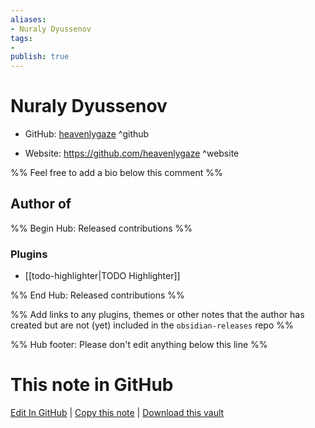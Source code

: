 ```yaml
---
aliases:
- Nuraly Dyussenov
tags:
- 
publish: true
---
```


# Nuraly Dyussenov

- GitHub: [heavenlygaze](https://github.com/heavenlygaze/) ^github
<!-- - Discord: `@` ^discord-->
- Website: <https://github.com/heavenlygaze> ^website
<!-- - [[Publish sites|Publish site]]: <https://> ^publish-->

%% Feel free to add a bio below this comment %%


## Author of

%% Begin Hub: Released contributions %%
### Plugins
- [[todo-highlighter|TODO Highlighter]]

%% End Hub: Released contributions %%

%% Add links to any plugins, themes or other notes that the author has created but are not (yet) included in the `obsidian-releases` repo %%

<!--
### Unlisted plugins
-->

<!--
### Others
-->

<!--
## Sponsor this author
-->

<!-- - [[GitHub sponsors]]: [Sponsor @heavenlygaze on GitHub Sponsors](https://github.com/sponsors/heavenlygaze) ^github-sponsor-->
<!-- - [[Buy me a coffee]]: <https://> ^buy-me-a-coffee-->
<!-- - [[PayPal]]: <https://> ^paypal-->
<!-- - [[Patreon]]: <https://> ^patreon-->

<!--
## Follow this author
-->

<!-- - [[YouTube Channels|On YouTube]]: <https://> ^youtube-->
<!-- - Twitter: <https://> ^twitter-->
<!-- - ... -->

%% Hub footer: Please don't edit anything below this line %%

# This note in GitHub

<span class="git-footer">[Edit In GitHub](https://github.dev/obsidian-community/obsidian-hub/blob/main/01%20-%20Community/People/heavenlygaze.md "git-hub-edit-note") | [Copy this note](https://raw.githubusercontent.com/obsidian-community/obsidian-hub/main/01%20-%20Community/People/heavenlygaze.md "git-hub-copy-note") | [Download this vault](https://github.com/obsidian-community/obsidian-hub/archive/refs/heads/main.zip "git-hub-download-vault") </span>
